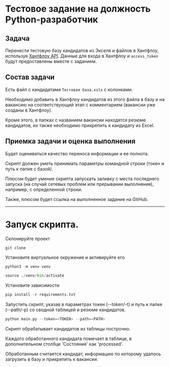 # Тестовое задание на должность Python-разработчик

## Задача

Перенести тестовую базу кандидатов из Экселя и файлов в Хантфлоу, используя [Хантфлоу API](https://github.com/huntflow/api). 
Данные для входа в Хантфлоу и `access_token` будут предоставлены вместе с заданием.


## Состав задачи

Есть файл с кандидатами `Тестовая база.xslx` с колонками.

Необходимо добавить в Хантфлоу кандидатов из этого файла в базу и на вакансию на соответствующий этап с комментарием (вакансии уже созданы в Хантфлоу).

Кроме этого, в папках с названием вакансии находятся резюме кандидатов, их также необходимо прикрепить к кандидату из Excel.

## Приемка задачи и оценка выполнения

Будет оцениваться качество переноса информации и ее полнота.

Скрипт должен уметь принимать параметры командной строки (токен и путь к папке с базой).

Плюсом будет умение скрипта запускать заливку с места последнего запуска (на случай сетевых проблем или прерывании выполнения), например, с определенной строки.

Также, плюсом будет ссылка на выполненное задание на GitHub.

------------------------------
# Запуск скрипта. 

Склонируйте проект
```
git clone
```
Установите виртуальное окружение и активируйте его
```python
python3 -m venv venv

source ./venv/bin/activate
```

Установите зависимости
```python
pip install -r requirements.txt
```

Запустить скрипт, указав в параметрах токен (--token/-t) и путь к папке (--path/-p) со сводной таблицей и резюме кандидатов.
```python
python main.py --token=<TOKEN> --path=<PATH>
```

Скрипт обрабатывает кандидатов из таблицы построчно.

Каждого обработанного кандидата помечает в таблице, в дополнительном столбце 'Состояние' как 'processed'.

Обработанным считается кандидат, информацию по которому удалось загрузить в базу и прикрепить к вакансии.



